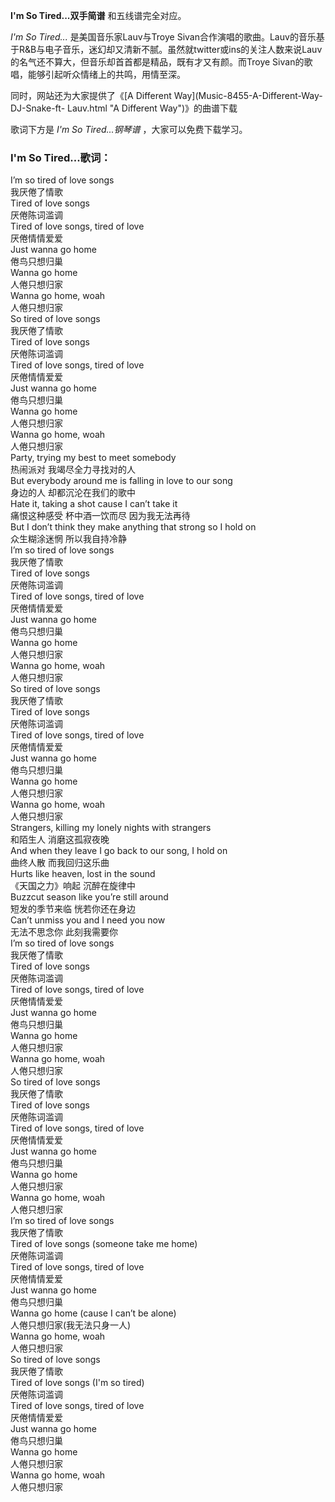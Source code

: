 

**I'm So Tired...双手简谱** 和五线谱完全对应。

_I'm So Tired..._ 是美国音乐家Lauv与Troye
Sivan合作演唱的歌曲。Lauv的音乐基于R&B与电子音乐，迷幻却又清新不腻。虽然就twitter或ins的关注人数来说Lauv的名气还不算大，但音乐却首首都是精品，既有才又有颜。而Troye
Sivan的歌唱，能够引起听众情绪上的共鸣，用情至深。

同时，网站还为大家提供了《[A Different Way](Music-8455-A-Different-Way-DJ-Snake-ft-
Lauv.html "A Different Way")》的曲谱下载

歌词下方是 _I'm So Tired...钢琴谱_ ，大家可以免费下载学习。

### I'm So Tired...歌词：

I’m so tired of love songs  
我厌倦了情歌  
Tired of love songs  
厌倦陈词滥调  
Tired of love songs, tired of love  
厌倦情情爱爱  
Just wanna go home  
倦鸟只想归巢  
Wanna go home  
人倦只想归家  
Wanna go home, woah  
人倦只想归家  
So tired of love songs  
我厌倦了情歌  
Tired of love songs  
厌倦陈词滥调  
Tired of love songs, tired of love  
厌倦情情爱爱  
Just wanna go home  
倦鸟只想归巢  
Wanna go home  
人倦只想归家  
Wanna go home, woah  
人倦只想归家  
Party, trying my best to meet somebody  
热闹派对 我竭尽全力寻找对的人  
But everybody around me is falling in love to our song  
身边的人 却都沉沦在我们的歌中  
Hate it, taking a shot cause I can’t take it  
痛恨这种感受 杯中酒一饮而尽 因为我无法再待  
But I don’t think they make anything that strong so I hold on  
众生糊涂迷惘 所以我自持冷静  
I’m so tired of love songs  
我厌倦了情歌  
Tired of love songs  
厌倦陈词滥调  
Tired of love songs, tired of love  
厌倦情情爱爱  
Just wanna go home  
倦鸟只想归巢  
Wanna go home  
人倦只想归家  
Wanna go home, woah  
人倦只想归家  
So tired of love songs  
我厌倦了情歌  
Tired of love songs  
厌倦陈词滥调  
Tired of love songs, tired of love  
厌倦情情爱爱  
Just wanna go home  
倦鸟只想归巢  
Wanna go home  
人倦只想归家  
Wanna go home, woah  
人倦只想归家  
Strangers, killing my lonely nights with strangers  
和陌生人 消磨这孤寂夜晚  
And when they leave I go back to our song, I hold on  
曲终人散 而我回归这乐曲  
Hurts like heaven, lost in the sound  
《天国之力》响起 沉醉在旋律中  
Buzzcut season like you’re still around  
短发的季节来临 恍若你还在身边  
Can’t unmiss you and I need you now  
无法不思念你 此刻我需要你  
I’m so tired of love songs  
我厌倦了情歌  
Tired of love songs  
厌倦陈词滥调  
Tired of love songs, tired of love  
厌倦情情爱爱  
Just wanna go home  
倦鸟只想归巢  
Wanna go home  
人倦只想归家  
Wanna go home, woah  
人倦只想归家  
So tired of love songs  
我厌倦了情歌  
Tired of love songs  
厌倦陈词滥调  
Tired of love songs, tired of love  
厌倦情情爱爱  
Just wanna go home  
倦鸟只想归巢  
Wanna go home  
人倦只想归家  
Wanna go home, woah  
人倦只想归家  
I’m so tired of love songs  
我厌倦了情歌  
Tired of love songs (someone take me home)  
厌倦陈词滥调  
Tired of love songs, tired of love  
厌倦情情爱爱  
Just wanna go home  
倦鸟只想归巢  
Wanna go home (cause I can’t be alone)  
人倦只想归家(我无法只身一人)  
Wanna go home, woah  
人倦只想归家  
So tired of love songs  
我厌倦了情歌  
Tired of love songs (I'm so tired)  
厌倦陈词滥调  
Tired of love songs, tired of love  
厌倦情情爱爱  
Just wanna go home  
倦鸟只想归巢  
Wanna go home  
人倦只想归家  
Wanna go home, woah  
人倦只想归家

